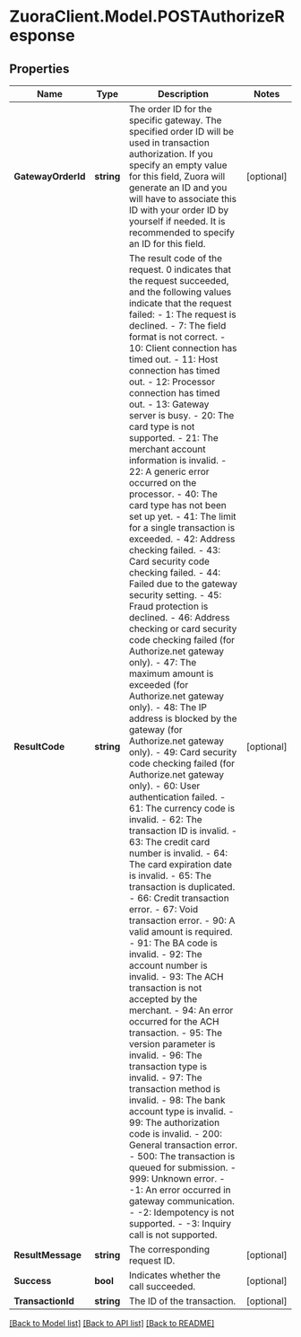 # ZuoraClient.Model.POSTAuthorizeResponse

## Properties

Name | Type | Description | Notes
------------ | ------------- | ------------- | -------------
**GatewayOrderId** | **string** | The order ID for the specific gateway.  The specified order ID will be used in transaction authorization. If you specify an empty value for this field, Zuora will generate an ID and you will have to associate this ID with your order ID by yourself if needed. It is recommended to specify an ID for this field.  | [optional] 
**ResultCode** | **string** | The result code of the request.   0 indicates that the request succeeded, and the following values indicate that the request failed:   - 1: The request is declined.   - 7: The field format is not correct.   - 10: Client connection has timed out.   - 11: Host connection has timed out.   - 12: Processor connection has timed out.   - 13: Gateway server is busy.   - 20: The card type is not supported.   - 21: The merchant account information is invalid.   - 22: A generic error occurred on the processor.   - 40: The card type has not been set up yet.   - 41: The limit for a single transaction is exceeded.   - 42: Address checking failed.   - 43: Card security code checking failed.   - 44: Failed due to the gateway security setting.   - 45: Fraud protection is declined.   - 46: Address checking or card security code checking failed (for Authorize.net gateway only).   - 47: The maximum amount is exceeded (for Authorize.net gateway only).   - 48: The IP address is blocked by the gateway (for Authorize.net gateway only).   - 49: Card security code checking failed (for Authorize.net gateway only).   - 60: User authentication failed.   - 61: The currency code is invalid.   - 62: The transaction ID is invalid.   - 63: The credit card number is invalid.   - 64: The card expiration date is invalid.   - 65: The transaction is duplicated.   - 66: Credit transaction error.   - 67: Void transaction error.   - 90: A valid amount is required.   - 91: The BA code is invalid.   - 92: The account number is invalid.   - 93: The ACH transaction is not accepted by the merchant.   - 94: An error occurred for the ACH transaction.   - 95: The version parameter is invalid.   - 96: The transaction type is invalid.   - 97: The transaction method is invalid.   - 98: The bank account type is invalid.   - 99: The authorization code is invalid.   - 200: General transaction error.   - 500: The transaction is queued for submission.   - 999: Unknown error.   - -1: An error occurred in gateway communication.   - -2: Idempotency is not supported.   - -3: Inquiry call is not supported.  | [optional] 
**ResultMessage** | **string** | The corresponding request ID. | [optional] 
**Success** | **bool** | Indicates whether the call succeeded. | [optional] 
**TransactionId** | **string** | The ID of the transaction. | [optional] 

[[Back to Model list]](../README.md#documentation-for-models) [[Back to API list]](../README.md#documentation-for-api-endpoints) [[Back to README]](../README.md)

